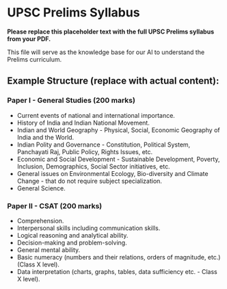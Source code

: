 # UPSC Prelims Syllabus

**Please replace this placeholder text with the full UPSC Prelims syllabus from your PDF.**

This file will serve as the knowledge base for our AI to understand the Prelims curriculum.

## Example Structure (replace with actual content):

### Paper I - General Studies (200 marks)

*   Current events of national and international importance.
*   History of India and Indian National Movement.
*   Indian and World Geography - Physical, Social, Economic Geography of India and the World.
*   Indian Polity and Governance - Constitution, Political System, Panchayati Raj, Public Policy, Rights Issues, etc.
*   Economic and Social Development - Sustainable Development, Poverty, Inclusion, Demographics, Social Sector initiatives, etc.
*   General issues on Environmental Ecology, Bio-diversity and Climate Change - that do not require subject specialization.
*   General Science.

### Paper II - CSAT (200 marks)

*   Comprehension.
*   Interpersonal skills including communication skills.
*   Logical reasoning and analytical ability.
*   Decision-making and problem-solving.
*   General mental ability.
*   Basic numeracy (numbers and their relations, orders of magnitude, etc.) (Class X level).
*   Data interpretation (charts, graphs, tables, data sufficiency etc. - Class X level).
